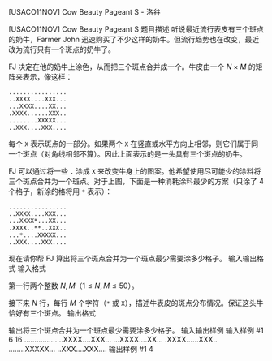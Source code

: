



[USACO11NOV] Cow Beauty Pageant S - 洛谷














[USACO11NOV] Cow Beauty Pageant S
题目描述
听说最近流行表皮有三个斑点的奶牛，Farmer John 迅速购买了不少这样的奶牛。但流行趋势也在改变，最近改为流行只有一个斑点的奶牛了。

FJ 决定在他的奶牛上涂色，从而把三个斑点合并成一个。牛皮由一个 $N \times M$ 的矩阵来表示，像这样：

```plain
................
..XXXX....XXX...
...XXXX....XX...
.XXXX......XXX..
........XXXXX...
..XXX....XXX....
```

每个 `X` 表示斑点的一部分。如果两个 `X` 在竖直或水平方向上相邻，则它们属于同一个斑点（对角线相邻不算）。因此上面表示的是一头具有三个斑点的奶牛。

FJ 可以通过将一些 `.` 涂成 `X` 来改变牛身上的图案。他希望使用尽可能少的涂料将三个斑点合并为一个斑点。对于上图，下面是一种消耗涂料最少的方案（只涂了 4 个格子，新涂的格将用 `*` 表示）：

```plain
................
..XXXX....XXX...
...XXXX*...XX...
.XXXX..**..XXX..
...*....XXXXX...
..XXX....XXX....
```

现在请你帮 FJ 算出将三个斑点合并为一个斑点最少需要涂多少格子。
输入输出格式
输入格式

第一行两个整数 $N,M$（$1 \leq N,M \leq 50$）。

接下来 $N$ 行，每行 $M$ 个字符（`*` 或 `X`），描述牛表皮的斑点分布情况。保证这头牛恰好有三个斑点。
输出格式

输出将三个斑点合并为一个斑点最少需要涂多少格子。
输入输出样例
输入样例 #1
6 16
................
..XXXX....XXX...
...XXXX....XX...
.XXXX......XXX..
........XXXXX...
..XXX....XXX....
输出样例 #1
4






